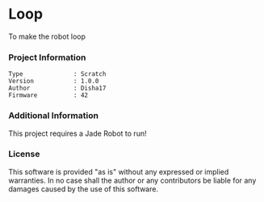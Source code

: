 Loop
================

To make the robot loop

### Project Information
```
Type              : Scratch
Version           : 1.0.0
Author            : Disha17
Firmware          : 42
```

### Additional Information
This project requires a Jade Robot to run!

### License
This software is provided "as is" without any expressed or implied warranties.  In no case shall the author or any contributors be liable for any damages caused by the use of this software.

